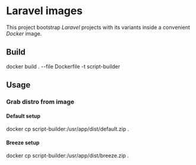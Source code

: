# Laravel images

This project bootstrap _Laravel_ projects with its variants inside a convenient _Docker_ image.

## Build
docker build . --file Dockerfile -t script-builder

## Usage

### Grab distro from image

#### Default setup

docker cp script-builder:/usr/app/dist/default.zip .

#### Breeze setup
docker cp script-builder:/usr/app/dist/breeze.zip .

